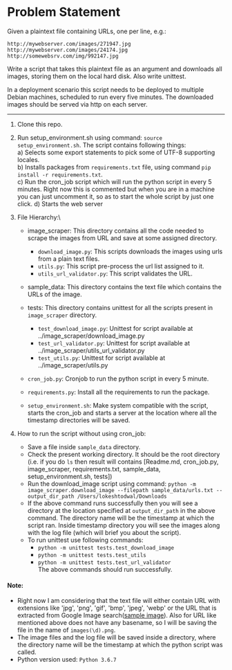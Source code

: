# Problem Statement
Given a plaintext file containing URLs, one per line, e.g.:
    
    http://mywebserver.com/images/271947.jpg
    http://mywebserver.com/images/24174.jpg
    http://somewebsrv.com/img/992147.jpg

Write a script that takes this plaintext file as an argument and downloads all images, storing them on the local hard disk. Also write unittest.

In a deployment scenario this script needs to be deployed to multiple Debian machines, scheduled to run every five minutes. The downloaded images should be served via http on each server.

__________

1. Clone this repo.
2. Run setup_environment.sh using command: `source setup_environment.sh`.
The script contains following things:\
   a) Selects some export statements to pick some of UTF-8 supporting locales.\
   b) Installs packages from `requirements.txt` file, using command `pip install -r requirements.txt`.\
   c) Run the cron_job script which will run the python script in every 5 minutes. Right now this is commented but when you are in a machine you can just uncomment it, so as to start the whole script by just one click.
   d) Starts the web server
3. File Hierarchy:\
   * image_scraper: This directory contains all the code needed to scrape the images from URL and save at some assigned directory.
      * `download_image.py`: This scripts downloads the images using urls from a plain text files.
      * `utils.py`: This script pre-process the url list assigned to it.
      * `utils_url_validator.py`: This script validates the URL.
      
   * sample_data: This directory contains the text file which contains the URLs of the image.
   * tests: This directory contains unittest for all the scripts present in `image_scraper` directory.
      * `test_download_image.py`: Unittest for script available at ../image_scraper/download_image.py
      * `test_url_validator.py`: Unittest for script available at ../image_scraper/utils_url_validator.py
      * `test_utils.py`: Unittest for script available at ../image_scraper/utils.py
   
   * `cron_job.py`: Cronjob to run the python script in every 5 minute.
   * `requirements.py`: Install all the requirements to run the package.
   * `setup_environment.sh`: Make system compatible with the script, starts the cron_job and starts a server at the location where all the timestamp directories will be saved.
  
4. How to run the script without using cron_job:
   * Save a file inside `sample_data` directory.
   * Check the present working directory. It should be the root directory (i.e. if you do `ls` then result will contains [Readme.md, cron_job.py, image_scraper, requirements.txt, sample_data, setup_environment.sh, tests])
   * Run the download_image script using command: `python -m image_scraper.download_image --filepath sample_data/urls.txt
                                                --output_dir_path /Users/lokeshtodwal/Downloads`
   * If the above command runs successfully then you will see a directory at the location specified at `output_dir_path` in the above command. The directory name will be the timestamp at which the script ran. Inside timestamp directory you will see the images along with the log file (which will brief you about the script).
   * To run unittest use following commands:
      * `python -m unittest tests.test_download_image`
      * `python -m unittest tests.test_utils`
      * `python -m unittest tests.test_url_validator`\
   The above commands should run successfully.
    
    
    
#### Note:
* Right now I am considering that the text file will either contain URL with extensions like 'jpg', 'png', 'gif', 'bmp', 'jpeg', 'webp' or the URL that is extracted from Google Image search([sample image](https://encrypted-tbn0.gstatic.com/images?q=tbn:ANd9GcTQVAKOMUULIBcWwo1e1Ci6sJnn1PfoKVEfXjSYUnSuGV61WWk9)). Also for URL like mentioned above does not have any basename, so I will be saving the file in the name of `images(\d).png`.  
* The image files and the log file will be saved inside a directory, where the directory name will be the timestamp at which the python script was called.
* Python version used: `Python 3.6.7`
